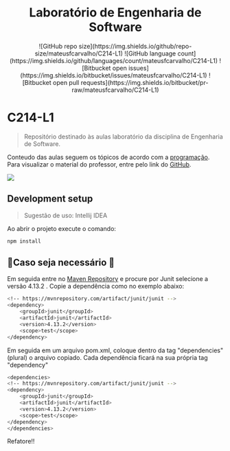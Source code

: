 <h1 align="center">Laboratório de Engenharia de Software</h1>

<div align="center">
![GitHub repo size](https://img.shields.io/github/repo-size/mateusfcarvalho/C214-L1)
![GitHub language count](https://img.shields.io/github/languages/count/mateusfcarvalho/C214-L1)
![Bitbucket open issues](https://img.shields.io/bitbucket/issues/mateusfcarvalho/C214-L1)
![Bitbucket open pull requests](https://img.shields.io/bitbucket/pr-raw/mateusfcarvalho/C214-L1)
</div>

# C214-L1
> Repositório destinado às aulas laboratório da disciplina de Engenharia de Software.

Conteudo das aulas seguem os tópicos de acordo com a [programação](https://iagocb.notion.site/iagocb/Laborat-rio-C214-Apresenta-o-d0f422f24536431ca4e8836b1772a958).
Para visualizar o material do professor, entre pelo link do [GitHub](https://github.com/IagoCB/lab-c214).

![](header.png)

## Development setup

>Sugestão de uso: Intellij IDEA

Ao abrir o projeto execute o comando:
```sh
npm install
```
## 🚧Caso seja necessário 🚧


Em seguida entre no [Maven Repository](https://mvnrepository.com/artifact/junit/junit) e procure por Junit selecione a versão 4.13.2 .
Copie a dependência como no exemplo abaixo: 
```sh
<!-- https://mvnrepository.com/artifact/junit/junit -->
<dependency>
    <groupId>junit</groupId>
    <artifactId>junit</artifactId>
    <version>4.13.2</version>
    <scope>test</scope>
</dependency>
```
Em seguida em um arquivo pom.xml, coloque dentro da tag "dependencies" (plural) o arquivo copiado.
Cada dependência ficará na sua própria tag "dependency"

```sh
<dependencies>
<!-- https://mvnrepository.com/artifact/junit/junit -->
<dependency>
    <groupId>junit</groupId>
    <artifactId>junit</artifactId>
    <version>4.13.2</version>
    <scope>test</scope>
</dependency>
</dependencies>
```
Refatore!!

<God save The Queen>
    <Queen Elizabeth II in the UK - 8/9 >
